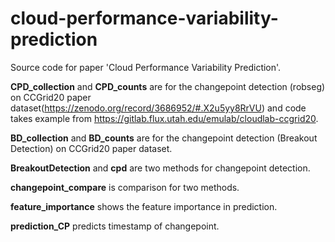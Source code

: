 # cloud-performance-variability-prediction
Source code for paper 'Cloud Performance Variability Prediction'.

**CPD_collection** and **CPD_counts** are for the changepoint detection (robseg) on CCGrid20 paper dataset(https://zenodo.org/record/3686952/#.X2u5yy8RrVU) and code takes example from https://gitlab.flux.utah.edu/emulab/cloudlab-ccgrid20.

**BD_collection** and **BD_counts** are for the changepoint detection (Breakout Detection)  on CCGrid20 paper dataset.

**BreakoutDetection** and **cpd** are two methods for changepoint detection.

**changepoint_compare** is comparison for two methods.

**feature_importance** shows the feature importance in prediction.

**prediction_CP** predicts timestamp of changepoint.